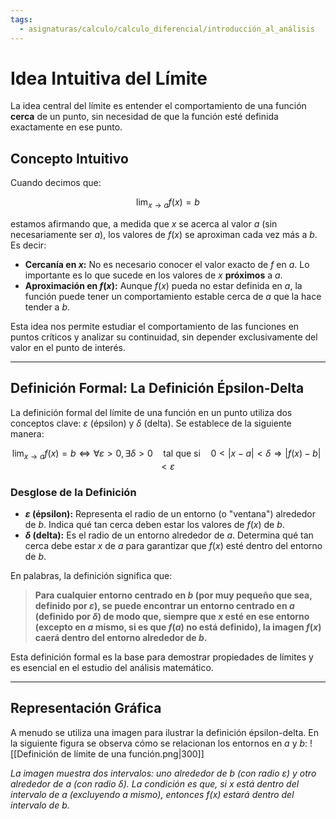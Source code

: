 ```yaml
---
tags:
  - asignaturas/calculo/calculo_diferencial/introducción_al_análisis
---
```

# Idea Intuitiva del Límite

La idea central del límite es entender el comportamiento de una función **cerca** de un punto, sin necesidad de que la función esté definida exactamente en ese punto.

## Concepto Intuitivo

Cuando decimos que:


$$
\lim_{x\rightarrow a} f(x) = b
$$


estamos afirmando que, a medida que $x$ se acerca al valor $a$ (sin necesariamente ser $a$), los valores de $f(x)$ se aproximan cada vez más a $b$. Es decir:

- **Cercanía en $x$:** No es necesario conocer el valor exacto de $f$ en $a$. Lo importante es lo que sucede en los valores de $x$ **próximos** a $a$.
- **Aproximación en $f(x)$:** Aunque $f(x)$ pueda no estar definida en $a$, la función puede tener un comportamiento estable cerca de $a$ que la hace tender a $b$.

Esta idea nos permite estudiar el comportamiento de las funciones en puntos críticos y analizar su continuidad, sin depender exclusivamente del valor en el punto de interés.

---

## Definición Formal: La Definición Épsilon-Delta

La definición formal del límite de una función en un punto utiliza dos conceptos clave: $\varepsilon$ (épsilon) y $\delta$ (delta). Se establece de la siguiente manera:


$$
\lim_{x\rightarrow a}f(x) = b \Leftrightarrow \forall\varepsilon > 0, \, \exists\delta > 0 \quad \text{tal que si} \quad 0 < |x - a| < \delta \Rightarrow |f(x) - b| < \varepsilon
$$


### Desglose de la Definición

- **$\varepsilon$ (épsilon):** Representa el radio de un entorno (o "ventana") alrededor de $b$. Indica qué tan cerca deben estar los valores de $f(x)$ de $b$.
- **$\delta$ (delta):** Es el radio de un entorno alrededor de $a$. Determina qué tan cerca debe estar $x$ de $a$ para garantizar que $f(x)$ esté dentro del entorno de $b$.

En palabras, la definición significa que:

> **Para cualquier entorno centrado en $b$ (por muy pequeño que sea, definido por $\varepsilon$), se puede encontrar un entorno centrado en $a$ (definido por $\delta$) de modo que, siempre que $x$ esté en ese entorno (excepto en $a$ mismo, si es que $f(a)$ no está definido), la imagen $f(x)$ caerá dentro del entorno alrededor de $b$.**

Esta definición formal es la base para demostrar propiedades de límites y es esencial en el estudio del análisis matemático.

---

## Representación Gráfica

A menudo se utiliza una imagen para ilustrar la definición épsilon-delta. En la siguiente figura se observa cómo se relacionan los entornos en $a$ y $b$:
![[Definición de límite de una función.png|300]]

*La imagen muestra dos intervalos: uno alrededor de $b$ (con radio $\varepsilon$) y otro alrededor de $a$ (con radio $\delta$). La condición es que, si $x$ está dentro del intervalo de $a$ (excluyendo $a$ mismo), entonces $f(x)$ estará dentro del intervalo de $b$.*
